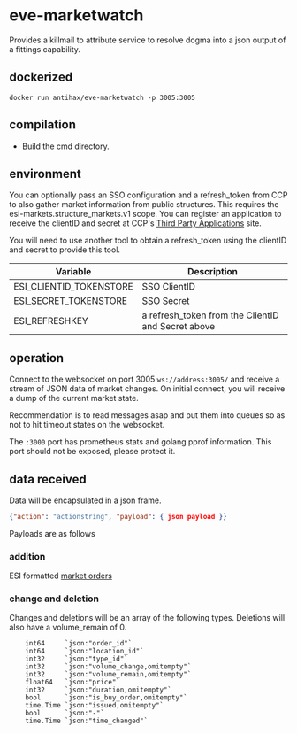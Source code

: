 # eve-marketwatch

Provides a killmail to attribute service to resolve dogma into a json output of a fittings capability.

## dockerized

`docker run antihax/eve-marketwatch -p 3005:3005`

## compilation

* Build the cmd directory.

## environment

You can optionally pass an SSO configuration and a refresh_token from CCP to also gather market information from public structures. This requires the esi-markets.structure_markets.v1 scope. You can register an application to receive the clientID and secret at CCP's [Third Party Applications](https://developers.eveonline.com/) site.

You will need to use another tool to obtain a refresh_token using the clientID and secret to provide this tool.

| Variable        | Description | 
| ------------- |-------------| 
| ESI_CLIENTID_TOKENSTORE | SSO ClientID |
| ESI_SECRET_TOKENSTORE | SSO Secret |
| ESI_REFRESHKEY | a refresh_token from the ClientID and Secret above |

## operation

Connect to the websocket on port 3005 `ws://address:3005/` and receive a stream of JSON data of market changes. On initial connect, you will receive a dump of the current market state.

Recommendation is to read messages asap and put them into queues so as not to hit timeout states on the websocket.

The `:3000` port has prometheus stats and golang pprof information. This port should not be exposed, please protect it.

## data received

Data will be encapsulated in a json frame. 
```json
{"action": "actionstring", "payload": { json payload }}
``` 
Payloads are as follows

### addition

ESI formatted [market orders](https://esi.evetech.net/ui/#/Market/get_markets_region_id_orders)

### change and deletion

Changes and deletions will be an array of the following types. Deletions will also have a volume_remain of 0.

```golang
	int64     `json:"order_id"`
	int64     `json:"location_id"`
	int32     `json:"type_id"`
	int32     `json:"volume_change,omitempty"`
	int32     `json:"volume_remain,omitempty"`
	float64   `json:"price"`
	int32     `json:"duration,omitempty"`
    bool      `json:"is_buy_order,omitempty"`
    time.Time `json:"issued,omitempty"`
	bool      `json:"-"`
	time.Time `json:"time_changed"`
``` 


